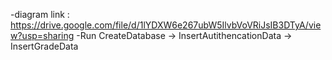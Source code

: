 -diagram link : https://drive.google.com/file/d/1lYDXW6e267ubW5IlvbVoVRiJsIB3DTyA/view?usp=sharing
-Run CreateDatabase -> InsertAutithencationData -> InsertGradeData
